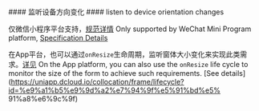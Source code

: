 <md-translatedByGoogle />
#### 监听设备方向变化
#### listen to device orientation changes

仅微信小程序平台支持，[规范详情](https://developers.weixin.qq.com/miniprogram/dev/api/device/motion/wx.startDeviceMotionListening.html)
Only supported by WeChat Mini Program platform, [Specification Details](https://developers.weixin.qq.com/miniprogram/dev/api/device/motion/wx.startDeviceMotionListening.html)

在App平台，也可以通过`onResize`生命周期，监听窗体大小变化来实现此类需求。[详见](https://uniapp.dcloud.io/collocation/frame/lifecycle?id=%e9%a1%b5%e9%9d%a2%e7%94%9f%e5%91%bd%e5%91%a8%e6%9c%9f)
On the App platform, you can also use the `onResize` life cycle to monitor the size of the form to achieve such requirements. [See details](https://uniapp.dcloud.io/collocation/frame/lifecycle?id=%e9%a1%b5%e9%9d%a2%e7%94%9f%e5%91%bd%e5% 91%a8%e6%9c%9f)
